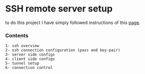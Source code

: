 # SSH remote server setup

to do this project I have simply followed instructions of this <a href="https://www.digitalocean.com/community/tutorials/ssh-essentials-working-with-ssh-servers-clients-and-keys#using-ssh-escape-codes-to-control-connections">page</a>.

### Contents

    1- ssh overview
    2- ssh connection configuration (pass and key-pair)
    3- server side configs
    4- client side configs
    5- tunnel setup
    6- connection control
